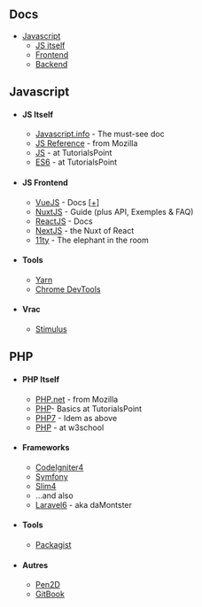 
## Docs

- [Javascript](#javascript)
  - [JS itself](#js-itself)
  - [Frontend](js-frontend)
  - [Backend](js-backend)


## Javascript

- #### JS Itself

  - [Javascript.info](https://javascript.info) - The must-see doc
  - [JS Reference](https://developer.mozilla.org/en-US/docs/Web/JavaScript/Reference) - from Mozilla 
  - [JS](https://www.tutorialspoint.com/javascript/index.htm) - at TutorialsPoint
  - [ES6](https://www.tutorialspoint.com/es6/index.htm) - at TutorialsPoint

- #### JS Frontend

  - [VueJS](http://vuejs.org/guide/) - Docs [[+]](https://github.com/vuejs/awesome-vue)
  - [NuxtJS](https://nuxtjs.org/guide) - Guide (plus API, Exemples & FAQ)
  - [ReactJS](http://facebook.github.io/react/docs/getting-started.html) - Docs 
  - [NextJS](https://nextjs.org) - the Nuxt of React
  - [11ty](https://www.11ty.dev/docs) - The elephant in the room
  
  

- #### Tools

  - [Yarn](https://yarnpkg.com/en/docs)
  - [Chrome DevTools](https://developers.google.com/web/tools/chrome-devtools)
  
- #### Vrac
  - [Stimulus](https://stimulusjs.org/handbook/introduction)

## PHP

- #### PHP Itself

  - [PHP.net](https://www.php.net/manual/en/) - from Mozilla 
  - [PHP](https://www.tutorialspoint.com/php)- Basics at TutorialsPoint
  - [PHP7](https://www.tutorialspoint.com/php7) - Idem as above
  - [PHP](www.w3schools.com/php) - at w3school

- #### Frameworks

  - [CodeIgniter4](https://codeigniter4.github.io/userguide/)
  - [Symfony](https://symfony.com/doc/current)
  - [Slim4](http://www.slimframework.com/docs/v4/)
  - ...and also
  - [Laravel6](https://laravel.com/docs/6.x) - aka daMontster

- #### Tools

  - [Packagist](https://packagist.org/about#how-to-update-packages)  
  
- #### Autres

  - [Pen2D](https://www.pencil2d.org)
  - [GitBook](https://docs.gitbook.com)
